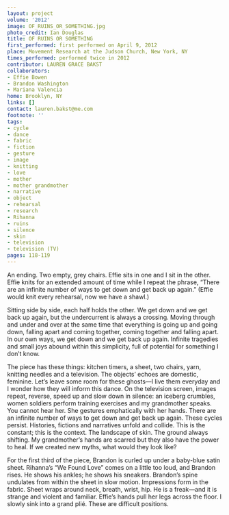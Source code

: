 ```yaml
---
layout: project
volume: '2012'
image: OF_RUINS_OR_SOMETHING.jpg
photo_credit: Ian Douglas
title: OF RUINS OR SOMETHING
first_performed: first performed on April 9, 2012
place: Movement Research at the Judson Church, New York, NY
times_performed: performed twice in 2012
contributor: LAUREN GRACE BAKST
collaborators:
- Effie Bowen
- Brandon Washington
- Mariana Valencia
home: Brooklyn, NY
links: []
contact: lauren.bakst@me.com
footnote: ''
tags:
- cycle
- dance
- fabric
- fiction
- gesture
- image
- knitting
- love
- mother
- mother grandmother
- narrative
- object
- rehearsal
- research
- Rihanna
- ruins
- silence
- skin
- television
- television (TV)
pages: 118-119
---
```


An ending. Two empty, grey chairs. Effie sits in one and I sit in the other. Effie knits for an extended amount of time while I repeat the phrase, “There are an infinite number of ways to get down and get back up again.” (Effie would knit every rehearsal, now we have a shawl.)

Sitting side by side, each half holds the other. We get down and we get back up again, but the undercurrent is always a crossing. Moving through and under and over at the same time that everything is going up and going down, falling apart and coming together, coming together and falling apart. In our own ways, we get down and we get back up again. Infinite tragedies and small joys abound within this simplicity, full of potential for something I don’t know.

The piece has these things: kitchen timers, a sheet, two chairs, yarn, knitting needles and a television. The objects’ echoes are domestic, feminine. Let’s leave some room for these ghosts—I live them everyday and I wonder how they will inform this dance. On the television screen, images repeat, reverse, speed up and slow down in silence: an iceberg crumbles, women soldiers perform training exercises and my grandmother speaks. You cannot hear her. She gestures emphatically with her hands. There are an infinite number of ways to get down and get back up again. These cycles persist. Histories, fictions and narratives unfold and collide. This is the constant; this is the context. The landscape of skin. The ground always shifting. My grandmother’s hands are scarred but they also have the power to heal. If we created new myths, what would they look like?

For the first third of the piece, Brandon is curled up under a baby-blue satin sheet. Rihanna’s “We Found Love” comes on a little too loud, and Brandon rises. He shows his ankles; he shows his sneakers. Brandon’s spine undulates from within the sheet in slow motion. Impressions form in the fabric. Sheet wraps around neck, breath, wrist, hip. He is a freak—and it is strange and violent and familiar. Effie’s hands pull her legs across the floor. I slowly sink into a grand plié. These are difficult positions.
